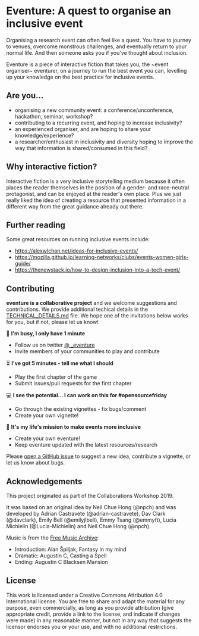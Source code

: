 # Eventure: A quest to organise an inclusive event

Organising a research event can often feel like a quest. You have to journey to venues, overcome monstrous challenges, and eventually return to your normal life. And then someone asks you if you've thought about inclusion.

Eventure is a piece of interactive fiction that takes you, the ~event organiser~ eventurer, on a journey to run the best event you can, levelling up your knowledge on the best practice for inclusive events.

## Are you...
 
- organising a new community event: a conference/unconference, hackathon, seminar, workshop?
- contributing to a recurring event, and hoping to increase inclusivity?
- an experienced organiser, and are hoping to share your knowledge/experience?
- a researcher/enthusiast in inclusivity and diversity hoping to improve the way that information is shared/consumed in this field?

## Why interactive fiction?

Interactive fiction is a very inclusive storytelling medium because it often places the reader themselves in the position of a gender- and race-neutral protagonist, and can be enjoyed at the reader's own place. Plus we just really liked the idea of creating a resource that presented information in a different way from the great guidance already out there.

## Further reading

Some great resources on running inclusive events include:
- https://alexwlchan.net/ideas-for-inclusive-events/
- https://mozilla.github.io/learning-networks/clubs/events-women-girls-guide/
- https://thenewstack.io/how-to-design-inclusion-into-a-tech-event/

## Contributing

**eventure is a collaborative project** and we welcome suggestions and contributions. We provide additional techical details in the [TECHNICAL_DETAILS.md](TECHNICAL_DETAILS.md) file. We hope one of the invitations below works for you, but if not, please let us know!

:running: **I'm busy, I only have 1 minute**
- Follow us on twitter [@ _eventure](https://twitter.com/_eventure)
- Invite members of your communities to play and contribute

:hourglass_flowing_sand: **I've got 5 minutes - tell me what I should**
- Play the first chapter of the game
- Submit issues/pull requests for the first chapter

:computer: **I see the potential... I can work on this for #opensourcefriday**
- Go through the existing vignettes - fix bugs/comment
- Create your own vignette!

:tada: **It's my life's mission to make events more inclusive**
- Create your own eventure!
- Keep eventure updated with the latest resources/research

Please [open a GitHub issue](https://github.com/softwaresaved/eventure/issues) to suggest a new idea, contribute a vignette, or let us know about bugs.


## Acknowledgements

This project originated as part of the Collaborations Workshop 2019.

It was based on an original idea by Neil Chue Hong (@npch) and was developed by Adrian Castravete (@adrian-castravete), Dav Clark (@davclark), Emily Bell (@emilyjlbell), Emmy Tsang (@emmyft), Lucia Michielin (@Lucia-Michielin) and Neil Chue Hong (@npch).

Music is from the [Free Music Archive](http://freemusicarchive.org):

- Introduction: Alan Špiljak, Fantasy in my mind
- Dramatic: Augustin C, Casting a Spell 
- Ending: Augustin C Blacksen Mansion


## License

This work is licensed under a Creative Commons Attribution 4.0 International license. You are free to share and adapt the material for any purpose, even commercially, as long as you provide attribution (give appropriate credit, provide a link to the license, and indicate if changes were made) in any reasonable manner, but not in any way that suggests the licensor endorses you or your use, and with no additional restrictions.

